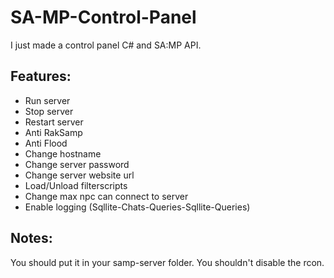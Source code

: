 # SA-MP-Control-Panel
I just made a control panel C# and SA:MP API.

## Features:
- Run server
- Stop server
- Restart server
- Anti RakSamp
- Anti Flood
- Change hostname
- Change server password
- Change server website url
- Load/Unload filterscripts
- Change max npc can connect to server
- Enable logging (Sqllite-Chats-Queries-Sqllite-Queries)

## Notes:
You should put it in your samp-server folder.
You shouldn't disable the rcon.
